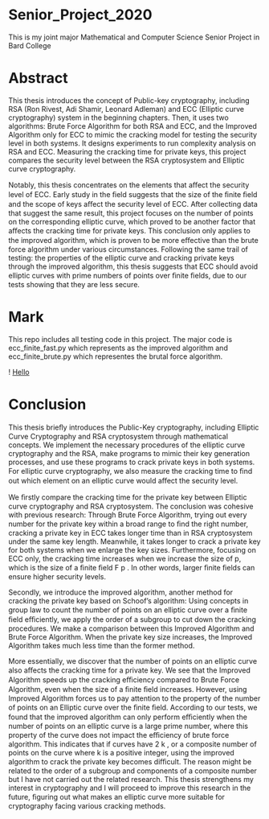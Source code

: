 # Senior_Project_2020
This is my joint major Mathematical and Computer Science Senior Project in Bard College

# Abstract 
This thesis introduces the concept of Public-key cryptography, including RSA (Ron Rivest, Adi Shamir, Leonard Adleman) and ECC (Elliptic curve cryptography) system in the beginning chapters. Then, it uses two algorithms: Brute Force Algorithm for both RSA and ECC, and the Improved Algorithm only for ECC to mimic the cracking model for testing the security level in both systems. It designs experiments to run complexity analysis on RSA and ECC. Measuring the cracking time for private keys, this project compares the security level between the RSA cryptosystem and Elliptic curve cryptography.

Notably, this thesis concentrates on the elements that aﬀect the security level of ECC. Early study in the ﬁeld suggests that the size of the ﬁnite ﬁeld and the scope of keys aﬀect the security level of ECC. After collecting data that suggest the same result, this project focuses on the number of points on the corresponding elliptic curve, which proved to be another factor that aﬀects the cracking time for private keys. This conclusion only applies to the improved algorithm, which is proven to be more eﬀective than the brute force algorithm under various circumstances. Following the same trail of testing: the properties of the elliptic curve and cracking private keys through the improved algorithm, this thesis suggests that ECC should avoid elliptic curves with prime numbers of points over ﬁnite ﬁelds, due to our tests showing that they are less secure.
# Mark
This repo includes all testing code in this project. The major code is ecc_finite_fast.py which represents as the improved algorithm and ecc_finite_brute.py which representes the brutal force algorithm. 

! [Hello](4.4.12_s.png)

# Conclusion
This thesis brieﬂy introduces the Public-Key cryptography, including Elliptic Curve Cryptography and RSA cryptosystem through mathematical concepts. We implement the necessary procedures of the elliptic curve cryptography and the RSA, make programs to mimic their key generation processes, and use these programs to crack private keys in both systems. For elliptic curve cryptography, we also measure the cracking time to ﬁnd out which element on an elliptic curve would aﬀect the security level.

We ﬁrstly compare the cracking time for the private key between Elliptic curve cryptography and RSA cryptosystem. The conclusion was cohesive with previous research: Through Brute Force Algorithm, trying out every number for the private key within a broad range to ﬁnd the right number, cracking a private key in ECC takes longer time than in RSA cryptosystem under the same key length. Meanwhile, it takes longer to crack a private key for both systems when we enlarge the key sizes. Furthermore, focusing on ECC only, the cracking time increases when we increase the size of p, which is the size of a ﬁnite ﬁeld F p . In other words, larger ﬁnite ﬁelds can ensure higher security levels.

Secondly, we introduce the improved algorithm, another method for cracking the private key based on Schoof’s algorithm: Using concepts in group law to count the number of points on an elliptic curve over a ﬁnite ﬁeld eﬃciently, we apply the order of a subgroup to cut down the cracking procedures. We make a comparison between this Improved Algorithm and Brute Force Algorithm. When the private key size increases, the Improved Algorithm takes much less time than the former method.

More essentially, we discover that the number of points on an elliptic curve also aﬀects the cracking time for a private key. We see that the Improved Algorithm speeds up the cracking eﬃciency compared to Brute Force Algorithm, even when the size of a ﬁnite ﬁeld increases. However, using Improved Algorithm forces us to pay attention to the property of the number of points on an Elliptic curve over the ﬁnite ﬁeld. According to our tests, we found that the improved algorithm can only perform eﬃciently when the number of points on an elliptic curve is a large prime number, where this property of the curve does not impact the eﬃciency of brute force algorithm. This indicates that if curves have 2 k , or a composite number of points on the curve where k is a positive integer, using the improved algorithm to crack the private key becomes diﬃcult. The reason might be related to the order of a subgroup and components of a composite number but I have not carried out the related research. This thesis strengthens my interest in cryptography and I will proceed to improve this research in the future, ﬁguring out what makes an elliptic curve more suitable for cryptography facing various cracking methods.
